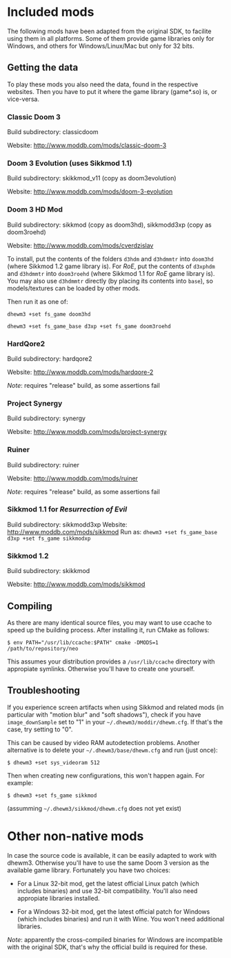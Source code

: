 # Included mods

The following mods have been adapted from the original SDK, to facilite using
them in all platforms. Some of them provide game libraries only for Windows,
and others for Windows/Linux/Mac but only for 32 bits.

## Getting the data

To play these mods you also need the data, found in the respective websites.
Then you have to put it where the game library (game\*.so) is, or vice-versa.

### Classic Doom 3

Build subdirectory: classicdoom

Website: http://www.moddb.com/mods/classic-doom-3

### Doom 3 Evolution (uses Sikkmod 1.1)

Build subdirectory: skikkmod\_v11 (copy as doom3evolution)

Website: http://www.moddb.com/mods/doom-3-evolution

### Doom 3 HD Mod

Build subdirectory: sikkmod (copy as doom3hd), sikkmodd3xp (copy as doom3roehd)

Website: http://www.moddb.com/mods/cverdzislav

To install, put the contents of the folders `d3hdm` and `d3hdmmtr` into
`doom3hd` (where Sikkmod 1.2 game library is). For _RoE_, put the contents
of `d3xphdm` and `d3hdmmtr` into `doom3roehd` (where Sikkmod 1.1 for _RoE_
game library is). You may also use `d3hdmmtr` directly (by placing its
contents into `base`), so models/textures can be loaded by other mods.

Then run it as one of:

`dhewm3 +set fs_game doom3hd`

`dhewm3 +set fs_game_base d3xp +set fs_game doom3roehd`

### HardQore2

Build subdirectory: hardqore2

Website: http://www.moddb.com/mods/hardqore-2

*Note*: requires "release" build, as some assertions fail

### Project Synergy

Build subdirectory: synergy

Website: http://www.moddb.com/mods/project-synergy

### Ruiner

Build subdirectory: ruiner

Website: http://www.moddb.com/mods/ruiner

*Note*: requires "release" build, as some assertions fail

### Sikkmod 1.1 for _Resurrection of Evil_
  Build subdirectory: sikkmodd3xp
  Website: http://www.moddb.com/mods/sikkmod
  Run as: `dhewm3 +set fs_game_base d3xp +set fs_game sikkmodxp`

### Sikkmod 1.2

Build subdirectory: skikkmod

Website: http://www.moddb.com/mods/sikkmod

## Compiling

As there are many identical source files, you may want to use ccache to speed
up the building process. After installing it, run CMake as follows:

`$ env PATH="/usr/lib/ccache:$PATH" cmake -DMODS=1 /path/to/repository/neo`

This assumes your distribution provides a `/usr/lib/ccache` directory with
appropiate symlinks. Otherwise you'll have to create one yourself.

## Troubleshooting

If you experience screen artifacts when using Sikkmod and related mods (in
particular with "motion blur" and "soft shadows"), check if you have
`image_downSample` set to "1" in your `~/.dhewm3/moddir/dhewm.cfg`. If that's the
case, try setting to "0".

This can be caused by video RAM autodetection problems. Another alternative is
to delete your `~/.dhewm3/base/dhewm.cfg` and run (just once):

`$ dhewm3 +set sys_videoram 512`

Then when creating new configurations, this won't happen again. For example:

`$ dhewm3 +set fs_game sikkmod`

(assumming `~/.dhewm3/sikkmod/dhewm.cfg` does not yet exist)

# Other non-native mods

In case the source code is available, it can be easily adapted to work with
dhewm3. Otherwise you'll have to use the same Doom 3 version as the available
game library. Fortunately you have two choices:

- For a Linux 32-bit mod, get the latest official Linux patch (which includes
  binaries) and use 32-bit compatibility. You'll also need appropiate
  libraries installed.
  
- For a Windows 32-bit mod, get the latest official patch for Windows (which
  includes binaries) and run it with Wine. You won't need additional libraries.

*Note*: apparently the cross-compiled binaries for Windows are incompatible
with the original SDK, that's why the official build is required for these.
